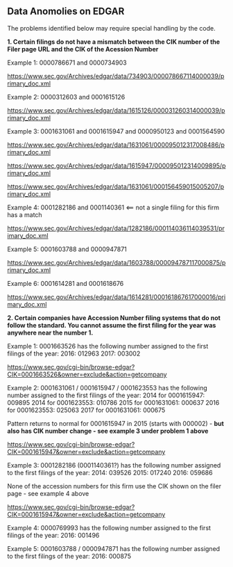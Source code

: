## Data Anomolies on EDGAR
The problems identified below may require special handling by the code.


**1. Certain filings do not have a mismatch between the CIK number of the Filer page URL and the CIK of the Acession Number**

  Example 1: 0000786671 and 0000734903


  https://www.sec.gov/Archives/edgar/data/734903/000078667114000039/primary_doc.xml



  Example 2: 0000312603 and 0001615126


  https://www.sec.gov/Archives/edgar/data/1615126/000031260314000039/primary_doc.xml



  Example 3: 0001631061 and 0001615947 and 0000950123 and 0001564590


  https://www.sec.gov/Archives/edgar/data/1631061/000095012317008486/primary_doc.xml

  https://www.sec.gov/Archives/edgar/data/1615947/000095012314009895/primary_doc.xml

  https://www.sec.gov/Archives/edgar/data/1631061/000156459015005207/primary_doc.xml

  

  Example 4: 0001282186 and 0001140361  <== not a single filing for this firm has a match

  https://www.sec.gov/Archives/edgar/data/1282186/000114036114039531/primary_doc.xml


  Example 5: 0001603788 and 0000947871

  https://www.sec.gov/Archives/edgar/data/1603788/000094787117000875/primary_doc.xml


  Example 6: 0001614281 and 0001618676

  https://www.sec.gov/Archives/edgar/data/1614281/000161867617000016/primary_doc.xml
  


**2. Certain companies have Accession Number filing systems that do not follow the standard. You cannot assume the first filing for the year was anywhere near the number 1.**

  Example 1: 0001663526 has the following number assigned to the first filings of the year:
   2016: 012963
   2017: 003002

  https://www.sec.gov/cgi-bin/browse-edgar?CIK=0001663526&owner=exclude&action=getcompany


  Example 2: 0001631061 / 0001615947 / 0001623553 has the following number assigned to the first filings of the year:
   2014 for 0001615947: 009895
   2014 for 0001623553: 010786
   2015 for 0001631061: 000637
   2016 for 0001623553: 025063
   2017 for 0001631061: 000675

  Pattern returns to normal for 0001615947 in 2015 (starts with 000002) - **but also has CIK number change - see example 3 under problem 1 above** 

  https://www.sec.gov/cgi-bin/browse-edgar?CIK=0001615947&owner=exclude&action=getcompany


  Example 3: 0001282186 (0001140361?) has the following number assigned to the first filings of the year:
   2014: 039526
   2015: 017240 
   2016: 059686

  None of the accession numbers for this firm use the  CIK shown on the filer page - see example 4 above

  https://www.sec.gov/cgi-bin/browse-edgar?CIK=0001615947&owner=exclude&action=getcompany


  Example 4: 0000769993 has the following number assigned to the first filings of the year:
    2016: 001496


  Example 5: 0001603788 / 0000947871 has the following number assigned to the first filings of the year:
    2016: 000875
